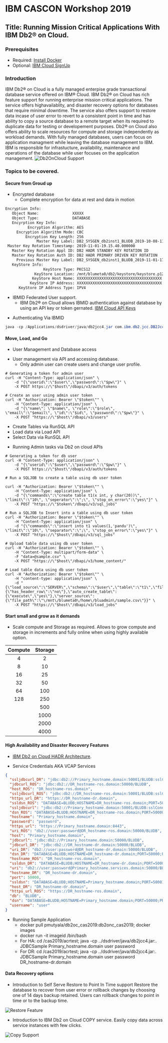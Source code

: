 # IBM CASCON Workshop 2019

## Title: Running Mission Critical Applications With IBM Db2® on Cloud.

### Prerequisites
* Required: [Install Docker](https://docs.docker.com/v17.09/engine/installation)
* Optional: [IBM Cloud SignUp](https://cloud.ibm.com/registration)

### Introduction
IBM Db2® on Cloud is a fully managed enterpise grade transactional database service offered on IBM® Cloud. IBM Db2® on Cloud has rich feature support for running enterprise mission critical applications. The service offers highavailablity, and disaster recovery options for databases that require minimal downtime. The service also offers support to restore data incase of user error to revert to a consistent point in time and has ability to copy a source database to a remote target when its required to duplicate data for testing or developement purposes. Db2® on Cloud also offers ability to scale resources for compute and storage independently as workload demands. With fully managed databases, users can focus on application managment while leaving the database management to IBM. IBM is responsible for infrastucture, availability, maintenance and operations of the database while user focuses on the application management. 
![Db2OnCloud Support](https://github.com/pmutyala/cas2019/blob/master/features.png)


### Topics to be covered. 

#### Secure from Groud up

* Encrypted database 
  - Complete encryption for data at rest and data in motion
```txt
Encryption Info:
   Object Name:               XXXXX   
   Object Type:               DATABASE
   Encyrption Key Info:       
          Encryption Algorithm: AES
     Encryption Algorithm Mode: CBC
         Encryption Key Length: 256
              Master Key Label: DB2_SYSGEN_db2inst1_BLUDB_2019-10-08-11.48.07_DEBCBFDB
 Master Key Rotation Timestamp: 2019-11-01-19.15.40.000000
   Master Key Rotation Appl ID: DB2 HADR STANDBY KEY ROTATION ID
   Master Key Rotation Auth ID: DB2 HADR PRIMARY DRIVEN KEY ROTATION
     Previous Master Key Label: DB2_SYSGEN_db2inst1_BLUDB_2019-11-01-17.59.29_3C5B794E
   KeyStore Info:             
                 KeyStore Type: PKCS12
             KeyStore Location: /mnt/blumeta0/db2/keystore/keystore.p12
            KeyStore Host Name: XXXXXXXXXXXXXXXXXXXXXXXXXXXXXXXXXXXXXX
           KeyStore IP Address: XXXXXXXXXXXXXXXXXXXXXXXXXXXXXXXXXXXXXX
      KeyStore IP Address Type: IPV4
```


* IBMID Federated User support. 
  - IBM Db2® on Cloud allows IBMID authentication against database by using an API key or token gernated. [IBM Cloud API Keys](https://cloud.ibm.com/iam/apikeys)

 - Authenticating Via IBMID 
 ```java
 java -cp /Applications/dsdriver/java/db2jcc4.jar com.ibm.db2.jcc.DB2Jcc -url "jdbc:db2://$host:$port/BLUDB:apiKey=$key;securityMechanism=15;sslConnection=true;"
 ```

#### Move, Load, and Go

- User Management and Database access
* User management via API and accessing database.
  * Only admin user can create users and change user profile.

```shell
# Generating a token for admin user
curl -H "Content-Type: application/json" \
    -d "{\"userid\":\"$user\",\"password\":\"$pw\"}" \
    -X POST https://\"$host\"/dbapi/v3/auth/tokens

# Create an user using admin user token
curl -H "Authorization: Bearer \"$token\"" \
    -H "Content-Type: application/json" \
    -d "{\"name\": \"$name\", \"role\":\"$role\", \"email\":\"$email\", \"id\":\"$id\", \"password\":\"$pw\"}" \
    -X POST "https://\"$host\"/dbapi/v3/users"
```

* Create Tables via RunSQL API  
* Load data via Load API
* Select Data via RunSQL API

- Running Admin tasks via Db2 on cloud APIs
```shell
# Generating a token for db user
curl -H "Content-Type: application/json" \
    -d "{\"userid\":\"$user\",\"password\":\"$pw\"}" \
    -X POST https://\"$host\"/dbapi/v3/auth/tokens

# Run a SQLJOB to create a table using db user token

curl -H "Authorization: Bearer \"$token\"" \
    -H "Content-Type: application/json" \
    -d "{\"commands\":\"create table t1(x int, y char(20))\", \"limit\":\"10\", \"seperator\":\";\", \"stop_on_error\":\"yes\"}" \
    -X POST "https://\"$token\"/dbapi/v3/sql_jobs"

# Run a SQLJOB to Insert into a table using db user token
curl -H "Authorization: Bearer \"$token\"" \
    -H "Content-Type: application/json" \
    -d "{\"commands\":\"insert into t1 values(1,'pandu')\", \"limit\":\"10\", \"separator\":\";\", \"stop_on_error\":\"yes\"}" \
    -X POST "https://\"$host\"/dbapi/v3/sql_jobs"

# Upload table data using db user token
curl -H "Authorization: Bearer \"$token\"" \
    -H "Content-Type: multipart/form-data" \
    -F "data=@sample.csv" \
    -X POST "https://\"$host\"/dbapi/v3/home_content/"

# Load table data using db user token
curl -H "Authorization: Bearer \"$token\"" \
    -H "content-type: application/json" \
    -d "{\"load_source\":\"SERVER\",\"schema\":\"$user\",\"table\":\"t1\",\"file_options\":{\"has_header_row\":\"no\"},\"auto_create_table\":{\"execute\",\"yes\"},\"server_source\":{\"file_path\":\"\/mnt\/blumeta0\/home\/bluadmin\/sample.csv\"}}" \
    -X POST "https://\"$host\"/dbapi/v3/load_jobs"
```

#### Start small and grow as it demands
* Scale compute and Storage as required. Allows to grow compute and storage in increments and fully online when using highly available option.

| Compute | Storage |
| :---:   | :---:   | 
| 4       | 2       | 
| 8       | 10      | 
| 16      | 25      | 
| 32      | 50      | 
| 64      | 100     | 
| 128     | 250     | 
|         | 500     | 
|         | 1000    | 
|         | 2000    |
|         | 4000    | 



#### High Availability and Disaster Recovery Features
* [IBM Db2 on Cloud HADR Architecture](https://github.com/pmutyala/cas2019/blob/master/CASCON_2019_submission_260.pdf).

* Service Credentials AKA VCAP Services
```json
{
  "ssljdbcurl_DR": "jdbc:db2://Primary_hostname.domain:50001/BLUDB:sslConnection=true;clientRerouteAlternatePortNumber=50001;clientRerouteAlternateServerName=DR_hostname-dr.domain;enableSeamlessACR=true;",
  "jdbcurl_ROS": "jdbc:db2://DR_hostname-ros.domain:50000/BLUDB",
  "host_ROS": "DR_hostname-ros.domain",
  "ssljdbcurl_ROS": "jdbc:db2://DR_hostname-ros.domain:50001/BLUDB:sslConnection=true;",
  "https_url_DR": "https://DR_hostname-dr.domain",
  "ssldsn_ROS": "DATABASE=BLUDB;HOSTNAME=DR_hostname-ros.domain;PORT=50001;PROTOCOL=TCPIP;UID=user;PWD=password;Security=SSL;",
  "ssljdbcurl": "jdbc:db2://Primary_hostname.domain:50001/BLUDB:sslConnection=true;",
  "dsn_ROS": "DATABASE=BLUDB;HOSTNAME=DR_hostname-ros.domain;PORT=50000;PROTOCOL=TCPIP;UID=user;PWD=password;",
  "hostname": "Primary_hostname.domain",
  "password": "password",
  "https_url": "https://Primary_hostname.domain:8443",
  "uri_ROS": "db2://user:password@DR_hostname-ros.domain:50000/BLUDB",
  "host": "Primary_hostname.domain",
  "jdbcurl": "jdbc:db2://Primary_hostname.domain:50000/BLUDB",
  "jdbcurl_DR": "jdbc:db2://DR_hostname-dr.domain:50000/BLUDB",
  "uri_DR": "db2://user:password@DR_hostname-dr.domain:50000/BLUDB",
  "dsn_DR": "DATABASE=BLUDB;HOSTNAME=DR_hostname-dr.domain;PORT=50000;PROTOCOL=TCPIP;UID=user;PWD=password;",
  "hostname_ROS": "DR_hostname-ros.domain",
  "ssldsn_DR": "DATABASE=BLUDB;HOSTNAME=DR_hostname-dr.domain;PORT=50001;PROTOCOL=TCPIP;UID=user;PWD=password;Security=SSL;",
  "uri": "db2://user:password@Primary_hostname.services.domain:50000/BLUDB",
  "hostname_DR": "DR_hostname-dr.domain",
  "port": 50000,
  "ssldsn": "DATABASE=BLUDB;HOSTNAME=Primary_hostname.domain;PORT=50001;PROTOCOL=TCPIP;UID=user;PWD=password;Security=SSL;",
  "host_DR": "DR_hostname-dr.domain",
  "https_url_ROS": "https://DR_hostname-ros.domain",
  "db": "BLUDB",
  "dsn": "DATABASE=BLUDB;HOSTNAME=Primary_hostname.domain;PORT=50000;PROTOCOL=TCPIP;UID=user;PWD=password;",
  "username": "user"
}
```
- Running Sample Application
  * docker pull pmutyala/db2oc_cas2019:db2onc_cas2019; docker images
  * docker run -it imageid /bin/bash
  * For HA: cd /cas2019/acrtest; java -cp ../dsdriver/java/db2jcc4.jar:. JDBCSample Primary_hostname.domain user password
  * For DR: cd /cas2019/acrtest; java -cp ../dsdriver/java/db2jcc4.jar:. JDBCSample Primary_hostname.domain user password DR_hostname-dr.domain
  
#### Data Recovery options
* Introduction to Self Serve Restore to Point In Time support
  Restore the database to recover from user error or rollback changes by choosing one of 14 days backup retained. Users can rollback  changes to point in time or to the backup time. 
  
![Restore Feature](https://github.com/pmutyala/cas2019/blob/master/Restore.png)

* Introduction to IBM Db2 on Cloud COPY service.
  Easily copy data across service instances with few clicks.
  
![Copy Support](https://github.com/pmutyala/cas2019/blob/master/copy.png)
  



